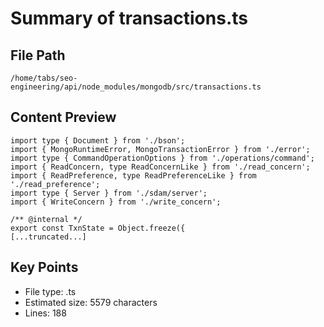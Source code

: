 # Summary of transactions.ts
  
## File Path
`/home/tabs/seo-engineering/api/node_modules/mongodb/src/transactions.ts`

## Content Preview
```
import type { Document } from './bson';
import { MongoRuntimeError, MongoTransactionError } from './error';
import type { CommandOperationOptions } from './operations/command';
import { ReadConcern, type ReadConcernLike } from './read_concern';
import { ReadPreference, type ReadPreferenceLike } from './read_preference';
import type { Server } from './sdam/server';
import { WriteConcern } from './write_concern';

/** @internal */
export const TxnState = Object.freeze({
[...truncated...]
```

## Key Points
- File type: .ts
- Estimated size: 5579 characters
- Lines: 188
